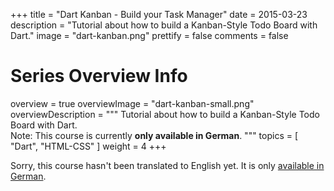 +++
title = "Dart Kanban - Build your Task Manager"
date = 2015-03-23
description = "Tutorial about how to build a Kanban-Style Todo Board with Dart."
image = "dart-kanban.png"
prettify = false
comments = false

# Series Overview Info
overview = true
overviewImage = "dart-kanban-small.png"
overviewDescription = """
Tutorial about how to build a Kanban-Style Todo Board with Dart.   
Note: This course is currently **only available in German**.
"""
topics = [ "Dart", "HTML-CSS" ]
weight = 4
+++

Sorry, this course hasn't been translated to English yet. It is only [available in German](/de/library/dart-kanban/).